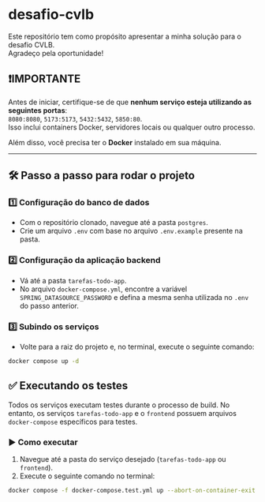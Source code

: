 # desafio-cvlb

Este repositório tem como propósito apresentar a minha solução para o desafio CVLB.  
Agradeço pela oportunidade!

## ❗️IMPORTANTE

Antes de iniciar, certifique-se de que **nenhum serviço esteja utilizando as seguintes portas**:  
`8080:8080`, `5173:5173`, `5432:5432`, `5850:80`.  
Isso inclui containers Docker, servidores locais ou qualquer outro processo.

Além disso, você precisa ter o **Docker** instalado em sua máquina.

---

## 🛠️ Passo a passo para rodar o projeto

### 1️⃣ Configuração do banco de dados

- Com o repositório clonado, navegue até a pasta `postgres`.
- Crie um arquivo `.env` com base no arquivo `.env.example` presente na pasta.

### 2️⃣ Configuração da aplicação backend

- Vá até a pasta `tarefas-todo-app`.
- No arquivo `docker-compose.yml`, encontre a variável `SPRING_DATASOURCE_PASSWORD` e defina a mesma senha utilizada no `.env` do passo anterior.

### 3️⃣ Subindo os serviços

- Volte para a raiz do projeto e, no terminal, execute o seguinte comando:

```bash
docker compose up -d
```

## ✅ Executando os testes

Todos os serviços executam testes durante o processo de build.
No entanto, os serviços `tarefas-todo-app` e o `frontend` possuem arquivos `docker-compose` específicos para testes.

### ▶️ Como executar

1. Navegue até a pasta do serviço desejado (`tarefas-todo-app` ou `frontend`).
2. Execute o seguinte comando no terminal:

```bash
docker compose -f docker-compose.test.yml up --abort-on-container-exit --build
```
